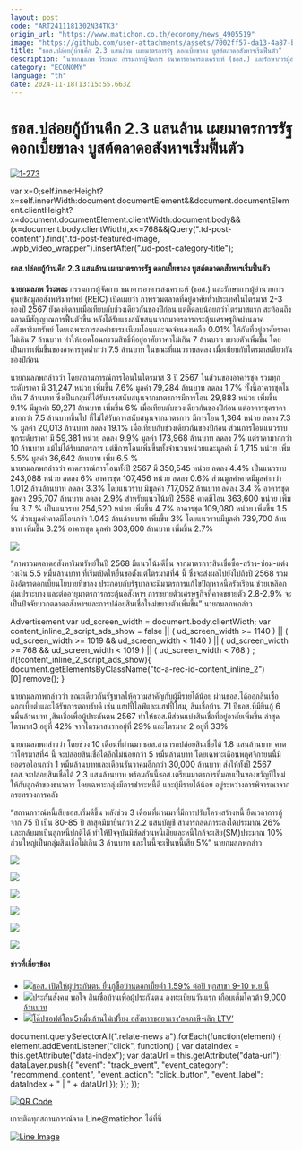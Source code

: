 ```yaml
---
layout: post
code: "ART2411181302N34TK3"
origin_url: "https://www.matichon.co.th/economy/news_4905519"
image: "https://github.com/user-attachments/assets/7002ff57-da13-4a87-b0c4-4b075fb4295b"
title: "ธอส.ปล่อยกู้บ้านคึก 2.3 แสนล้าน เผยมาตรการรัฐ ดอกเบี้ยขาลง บูสต์ตลาดอสังหาฯเริ่มฟื้นตัว"
description: "นายกมลภพ วีระพละ กรรมการผู้จัดการ ธนาคารอาคารสงเคราะห์ (ธอส.) และรักษาการผู้อำนวยการศูนย์ข้อมูลอสังหาริมทรัพย์ (REIC) เปิดเผยว่า"
category: "ECONOMY"
language: "th"
date: 2024-11-18T13:15:55.663Z
---
```


# ธอส.ปล่อยกู้บ้านคึก 2.3 แสนล้าน เผยมาตรการรัฐ ดอกเบี้ยขาลง บูสต์ตลาดอสังหาฯเริ่มฟื้นตัว

[![](https://www.matichon.co.th/wp-content/uploads/2024/11/1-273.jpg "1-273")](https://www.matichon.co.th/wp-content/uploads/2024/11/1-273.jpg)

var x=0;self.innerHeight?x=self.innerWidth:document.documentElement&&document.documentElement.clientHeight?x=document.documentElement.clientWidth:document.body&&(x=document.body.clientWidth),x<=768&&jQuery(".td-post-content").find(".td-post-featured-image, .wpb\_video\_wrapper").insertAfter(".ud-post-category-title");

#### **ธอส.ปล่อยกู้บ้านคึก 2.3 แสนล้าน เผยมาตรการรัฐ ดอกเบี้ยขาลง บูสต์ตลาดอสังหาฯเริ่มฟื้นตัว**

**นายกมลภพ วีระพละ** กรรมการผู้จัดการ ธนาคารอาคารสงเคราะห์ (ธอส.) และรักษาการผู้อำนวยการศูนย์ข้อมูลอสังหาริมทรัพย์ (REIC) เปิดเผยว่า ภาพรวมตลาดที่อยู่อาศัยทั่วประเทศในไตรมาส 2-3 ของปี 2567 ยังคงติดลบเมื่อเทียบกับช่วงเดียวกันของปีก่อน แต่ติดลบน้อยกว่าไตรมาสแรก สะท้อนถึงตลาดมีสัญญาณการฟื้นตัวขึ้น หลังได้รับแรงสนับสนุนจากมาตรการกระตุ้นเศรษฐกิจผ่านภาคอสังหาริมทรัพย์ โดยเฉพาะการลดค่าธรรมเนียมโอนและจดจำนองเหลือ 0.01% ให้กับที่อยู่อาศัยราคาไม่เกิน 7 ล้านบาท ทำให้ยอดโอนกรรมสิทธิ์ที่อยู่อาศัยราคาไม่เกิน 7 ล้านบาท ขยายตัวเพิ่มขึ้น โดยเป็นการเพิ่มขึ้นของอาคารชุดต่ำกว่า 7.5 ล้านบาท ในขณะที่แนวราบลดลง เมื่อเทียบกับไตรมาสเดียวกันของปีก่อน

นายกมลภพกล่าวว่า โดยสถานการณ์การโอนในไตรมาส 3 ปี 2567 ในส่วนของอาคารชุด รวมทุกระดับราคา มี 31,247 หน่วย เพิ่มขึ้น 7.6% มูลค่า 79,284 ล้านบาท ลดลง 1.7% ทั้งนี้อาคารชุดไม่เกิน 7 ล้านบาท ซึ่งเป็นกลุ่มที่ได้รับแรงสนับสนุนจากมาตรการมีการโอน 29,883 หน่วย เพิ่มขึ้น 9.1% มีมูลค่า 59,271 ล้านบาท เพิ่มขึ้น 6% เมื่อเทียบกับช่วงเดียวกันของปีก่อน แต่อาคารชุดราคามากกว่า 7.5 ล้านบาทขึ้นไป ที่ไม่ได้รับการสนับสนุนจากมาตรการ มีการโอน 1,364 หน่วย ลดลง 7.3 % มูลค่า 20,013 ล้านบาท ลดลง 19.1% เมื่อเทียบกับช่วงเดียวกันของปีก่อน ส่วนการโอนแนวราบทุกระดับราคา มี 59,381 หน่วย ลดลง 9.9% มูลค่า 173,968 ล้านบาท ลดลง 7% แต่ราคามากกว่า 10 ล้านบาท แม้ไม่ได้รับมาตรการ แต่มีการโอนเพิ่มขึ้นทั้งจำนวนหน่วยและมูลค่า มี 1,715 หน่วย เพิ่ม 5.5% มูลค่า 36,642 ล้านบาท เพิ่ม 6.5 %  
นายกมลภพกล่าวว่า คาดการณ์การโอนทั้งปี 2567 มี 350,545 หน่วย ลดลง 4.4% เป็นแนวราบ 243,088 หน่วย ลดลง 6% อาคารชุด 107,456 หน่วย ลดลง 0.6% ส่วนมูลค่าคาดมีมูลค่ากว่า 1.012 ล้านล้านบาท ลดลง 3.3% โดยแนวราบ มีมูลค่า 717,052 ล้านบาท ลดลง 3.4 % อาคารชุด มูลค่า 295,707 ล้านบาท ลดลง 2.9% สำหรับแนวโน้มปี 2568 คาดมีโอน 363,600 หน่วย เพิ่มขึ้น 3.7 % เป็นแนวราบ 254,520 หน่วย เพิ่มขึ้น 4.7% อาคารชุด 109,080 หน่วย เพิ่มขึ้น 1.5 % ส่วนมูลค่าคาดมีโอนกว่า 1.043 ล้านล้านบาท เพิ่มขึ้น 3% โดยแนวราบมีมูลค่า 739,700 ล้านบาท เพิ่มขึ้น 3.2% อาคารชุด มูลค่า 303,600 ล้านบาท เพิ่มขึ้น 2.7%

![](https://www.matichon.co.th/wp-content/uploads/2024/11/241118-แถลงข่าว-1024x683.jpg)

“ภาพรวมตลาดอสังหาริมทรัพย์ในปี 2568 มีแนวโน้มดีขึ้น จากมาตรการสินเชื่อซื้อ-สร้าง-ซ่อม-แต่ง วงเงิน 5.5 หมื่นล้านบาท ที่เริ่มเปิดให้ยื่นขอตั้งแต่ไตรมาสที่4 นี้ ซึ่งจะส่งผลไปยังไปถึงปี 2568 รวมถึงอัตราดอกเบี้ยนโยบายที่ขาลง ประกอบกับรัฐบาลจะมีมาตรการแก้ไขปัญหาหนี้ครัวเรือน ช่วยเหลือกลุ่มเปราะบาง และต่ออายุมาตรการกระตุ้นอสังหาฯ การขยายตัวเศรษฐกิจที่คาดขยายตัว 2.8-2.9% จะเป็นปัจจัยบวกตลาดอสังหาฯและการปล่อยสินเชื่อใหม่ขยายตัวเพิ่มขึ้น” นายกมลภพกล่าว

Advertisement var ud\_screen\_width = document.body.clientWidth; var content\_inline\_2\_script\_ads\_show = false || ( ud\_screen\_width >= 1140 ) || ( ud\_screen\_width >= 1019 && ud\_screen\_width < 1140 ) || ( ud\_screen\_width >= 768 && ud\_screen\_width < 1019 ) || ( ud\_screen\_width < 768 ) ; if(!content\_inline\_2\_script\_ads\_show){ document.getElementsByClassName("td-a-rec-id-content\_inline\_2")\[0\].remove(); }

นายกมลภาพกล่าวว่า ขณะเดียวกันรัฐบาลให้ความสำคัญกับผู้มีรายได้น้อย ผ่านธอส.ได้ออกสินเชื่อดอกเบี้ยต่ำและได้รับการตอบรับดี เช่น แฮปปี้ไลฟ์และแฮปปี้โฮม, สินเชื่อบ้าน 71 ปีธอส.ที่มียื่นกู้ 6 หมื่นล้านบาท ,สินเชื่อเพื่อผู้ประกันตน 2567 ทำให้ธอส.มีส่วนแบ่งสินเชื่อที่อยู่อาศัยเพิ่มขึ้น ล่าสุดไตรมาส3 อยู่ที่ 42% จากไตรมาสแรกอยู่ที่ 29% และไตรมาส 2 อยู่ที่ 33%

นายกมลภพกล่าวว่า โดยช่วง 10 เดือนที่ผ่านมา ธอส.สามารถปล่อยสินเชื่อได้ 1.8 แสนล้านบาท คาดว่าไตรมาสที่4 นี้ จะปล่อยสินเชื่อได้อีกไม่น้อยกว่า 5 หมื่นล้านบาท โดยเฉพาะเดือนพฤศจิกายนนี้มียอดรอโอนกว่า 1 หมื่นล้านบาทและเดือนธันวาคมอีกกว่า 30,000 ล้านบาท ส่งให้ทั้งปี 2567 ธอส.จะปล่อยสินเชื่อได้ 2.3 แสนล้านบาท พร้อมกันนี้ธอส.เตรียมมาตรการที่มอบเป็นของขวัญปีใหม่ให้กับลูกค้าของธนาคาร โดยเฉพาะกลุ่มมีการชำระหนี้ดี และผู้มีรายได้น้อย อยู่ระหว่างการพิจารณาจากกระทรวงการคลัง

“สถานการณ์หนี้เสียธอส.เริ่มดีขึ้น หลังช่วง 3 เดือนที่ผ่านมาที่มีการปรับโครงสร้างหนี้ ยืดเวลาการกู้จาก 75 ปี เป็น 80-85 ปี ล่าสุดมีมายื่นกว่า 2.2 แสนบัญชี สามารถลดภาระลงได้ประมาณ 26% และกลับมาเป็นลูกหนี้ปกติได้ ทำให้ปัจจุบันมีสัดส่วนหนี้เสียและหนี้ใกล้จะเสีย(SM)ประมาณ 10% ส่วนใหญ่เป็นกลุ่มสินเชื่อไม่เกิน 3 ล้านบาท และในนี้จะเป็นหนี้เสีย 5%” นายกมลภพกล่าว

![](https://www.matichon.co.th/wp-content/uploads/2024/11/CD4FF4CD-4B46-471E-8C10-F40A99587FB0-1024x528.jpg)

![](https://www.matichon.co.th/wp-content/uploads/2024/11/86294497-B306-40D8-BABB-BD0F5FEB4273-1024x552.jpg)

![](https://www.matichon.co.th/wp-content/uploads/2024/11/C6CE7E8F-640E-44E5-9D5E-B8E397350DD1-1024x533.jpg)

![](https://www.matichon.co.th/wp-content/uploads/2024/11/CC97A9B1-CC5B-4A07-9430-10DED3213C4A-1024x554.jpg)

![](https://www.matichon.co.th/wp-content/uploads/2024/11/67681CCD-125C-4E82-9A44-B4E6F9366A58-1024x552.jpg)

![](https://www.matichon.co.th/wp-content/uploads/2024/11/A8C49B75-057F-48A5-92AB-8F0E7D24B71D-1024x552.jpg)

#### ข่าวที่เกี่ยวข้อง

*   [![](https://www.matichon.co.th/wp-content/uploads/2024/11/b31.jpg)ธอส. เปิดให้ผู้ประกันตน ยื่นกู้ซื้อบ้านดอกเบี้ยต่ำ 1.59% ต่อปี ทุกสาขา 9-10 พ.ย.นี้](https://www.matichon.co.th/economy/news_4887855)
*   [![](https://www.matichon.co.th/wp-content/uploads/2024/11/2-11.jpg)ประกันสังคม พอใจ สินเชื่อบ้านเพื่อผู้ประกันตน ลงทะเบียนวันแรก เกือบเต็มโควต้า 9,000 ล้านบาท](https://www.matichon.co.th/local/quality-life/news_4878692)
*   [![](https://www.matichon.co.th/wp-content/uploads/2024/10/scoop-4.jpg)โด๊ปซอฟต์โลน5หมื่นล้านไม่เปรี้ยง อสังหาฯขอยาแรง‘ลดภาษี-เลิก LTV’](https://www.matichon.co.th/economy/news_4859795)

document.querySelectorAll(".relate-news a").forEach(function(element) { element.addEventListener("click", function() { var dataIndex = this.getAttribute("data-index"); var dataUrl = this.getAttribute("data-url"); dataLayer.push({ "event": "track\_event", "event\_category": "recommend\_content", "event\_action": "click\_button", "event\_label": dataIndex + " | " + dataUrl }); }); });

[![QR Code](https://www.matichon.co.th/wp-content/uploads/2023/07/wob1371z.jpg)](https://lin.ee/ht0nDxX)

เกาะติดทุกสถานการณ์จาก Line@matichon ได้ที่นี่

[![Line Image](https://www.matichon.co.th/wp-content/uploads/2023/07/th.png)](https://lin.ee/ht0nDxX)